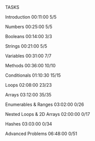 TASKS

Introduction
00:11:00 5/5

Numbers
00:25:00 5/5

Booleans
00:14:00 3/3

Strings
00:21:00 5/5

Variables
00:31:00 7/7

Methods
00:36:00 10/10

Conditionals
01:10:30 15/15

Loops
02:08:00 23/23

Arrays
03:12:00 35/35

Enumerables & Ranges
03:02:00 0/26

Nested Loops & 2D Arrays
02:00:00 0/17

Hashes
03:03:00 0/34

Advanced Problems
06:48:00 0/51
